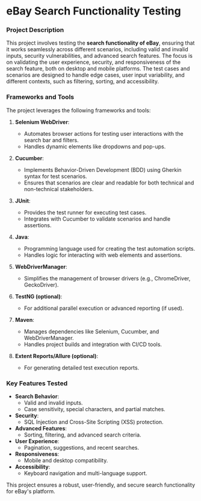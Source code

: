 # **eBay Search Functionality Testing**

### **Project Description**
This project involves testing the **search functionality of eBay**, ensuring that it works seamlessly across different scenarios, including valid and invalid inputs, security vulnerabilities, and advanced search features. The focus is on validating the user experience, security, and responsiveness of the search feature, both on desktop and mobile platforms. The test cases and scenarios are designed to handle edge cases, user input variability, and different contexts, such as filtering, sorting, and accessibility.

### **Frameworks and Tools**
The project leverages the following frameworks and tools:

1. **Selenium WebDriver**:
   - Automates browser actions for testing user interactions with the search bar and filters.
   - Handles dynamic elements like dropdowns and pop-ups.

2. **Cucumber**:
   - Implements Behavior-Driven Development (BDD) using Gherkin syntax for test scenarios.
   - Ensures that scenarios are clear and readable for both technical and non-technical stakeholders.

3. **JUnit**:
   - Provides the test runner for executing test cases.
   - Integrates with Cucumber to validate scenarios and handle assertions.

4. **Java**:
   - Programming language used for creating the test automation scripts.
   - Handles logic for interacting with web elements and assertions.

5. **WebDriverManager**:
   - Simplifies the management of browser drivers (e.g., ChromeDriver, GeckoDriver).

6. **TestNG (optional)**:
   - For additional parallel execution or advanced reporting (if used).

7. **Maven**:
   - Manages dependencies like Selenium, Cucumber, and WebDriverManager.
   - Handles project builds and integration with CI/CD tools.

8. **Extent Reports/Allure (optional)**:
   - For generating detailed test execution reports.

### **Key Features Tested**
- **Search Behavior**:
  - Valid and invalid inputs.
  - Case sensitivity, special characters, and partial matches.
- **Security**:
  - SQL Injection and Cross-Site Scripting (XSS) protection.
- **Advanced Features**:
  - Sorting, filtering, and advanced search criteria.
- **User Experience**:
  - Pagination, suggestions, and recent searches.
- **Responsiveness**:
  - Mobile and desktop compatibility.
- **Accessibility**:
  - Keyboard navigation and multi-language support.

This project ensures a robust, user-friendly, and secure search functionality for eBay's platform.
